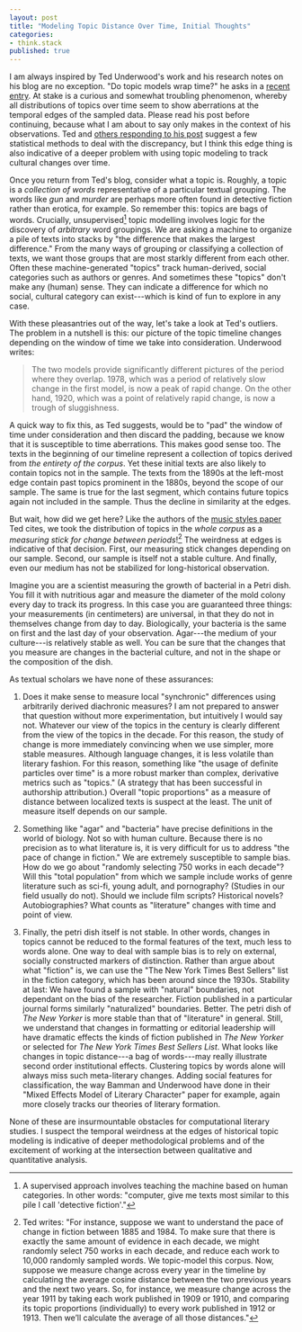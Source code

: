 ```yaml
---
layout: post
title: "Modeling Topic Distance Over Time, Initial Thoughts"
categories:
- think.stack
published: true
---
```


I am always inspired by Ted Underwood's work and his research notes on his
blog are no exception. "Do topic models wrap time?" he asks in a [recent
entry](https://tedunderwood.com/2018/07/26/do-topic-models-warp-time/). At
stake is a curious and somewhat troubling phenomenon, whereby all
distributions of topics over time seem to show aberrations at the temporal
edges of the sampled data. Please read his post before continuing, because
what I am about to say only makes in the context of his observations. Ted and
[others responding to his
post](https://twitter.com/Ted_Underwood/status/1022443291462258689) suggest a
few statistical methods to deal with the discrepancy, but I think this edge
thing is also indicative of a deeper problem with using topic modeling to
track cultural changes over time.

Once you return from Ted's blog, consider what a topic is. Roughly, a topic is
a *collection of words* representative of a particular textual grouping. The
words like *gun* and *murder* are perhaps more often found in detective
fiction rather than erotica, for example. So remember this: topics are bags of
words. Crucially, unsupervised[^1] topic modelling involves logic for the
discovery of *arbitrary* word groupings. We are asking a machine to organize a
pile of texts into stacks by "the difference that makes the largest
difference." From the many ways of grouping or classifying a collection of
texts, we want those groups that are most starkly different from each other.
Often these machine-generated "topics" track human-derived, social categories
such as authors or genres. And sometimes these "topics" don't make any (human)
sense. They can indicate a difference for which no social, cultural category
can exist---which is kind of fun to explore in any case.

With these pleasantries out of the way, let's take a look at Ted's outliers.
The problem in a nutshell is this: our picture of the topic timeline changes
depending on the window of time we take into consideration. Underwood writes:

> The two models provide significantly different pictures of the period where
> they overlap. 1978, which was a period of relatively slow change in the
> first model, is now a peak of rapid change. On the other hand, 1920, which
> was a point of relatively rapid change, is now a trough of sluggishness.

A quick way to fix this, as Ted suggests, would be to "pad" the window of time
under consideration and then discard the padding, because we know that it is
susceptible to time aberrations. This makes good sense too. The texts in the
beginning of our timeline represent a collection of topics derived from *the
entirety of the corpus*. Yet these initial texts are also likely to contain
topics not in the sample. The texts from the 1890s at the left-most edge
contain past topics prominent in the 1880s, beyond the scope of our sample.
The same is true for the last segment, which contains future topics again not
included in the sample. Thus the decline in similarity at the edges.

But wait, how did we get here? Like the authors of the [music styles paper](
http://rsos.royalsocietypublishing.org/content/2/5/150081) Ted cites, we took
the distribution of topics in the *whole corpus* as a *measuring stick for
change between periods*![^2] The weirdness at edges is indicative of that
decision. First, our measuring stick changes depending on our sample. Second,
our sample is itself not a stable culture. And finally, even our medium has
not be stabilized for long-historical observation.

Imagine you are a scientist measuring the growth of bacterial in a Petri dish.
You fill it with nutritious agar and measure the diameter of the mold colony
every day to track its progress. In this case you are guaranteed three things:
your measurements (in centimeters) are universal, in that they do not in
themselves change from day to day. Biologically, your bacteria is the same on
first and the last day of your observation. Agar---the medium of your
culture---is relatively stable as well. You can be sure that the changes that
you measure are changes in the bacterial culture, and not in the shape or the
composition of the dish.

As textual scholars we have none of these assurances:

1. Does it make sense to measure local "synchronic" differences using
   arbitrarily derived diachronic measures? I am not prepared to answer that
question without more experimentation, but intuitively I would say not.
Whatever our view of the topics in the century is clearly different from the
view of the topics in the decade. For this reason, the study of change is more
immediately convincing when we use simpler, more stable measures.  Although
language changes, it is less volatile than literary fashion. For this reason,
something like "the usage of definite particles over time" is a more robust
marker than complex, derivative metrics such as "topics." (A strategy that has
been successful in authorship attribution.)  Overall "topic proportions" as a
measure of distance between localized texts is suspect at the least. The unit
of measure itself depends on our sample.

2. Something like "agar" and "bacteria" have precise definitions in the world
   of biology. Not so with human culture. Because there is no precision as to
what literature is, it is very difficult for us to address "the pace of change
in fiction." We are extremely susceptible to sample bias. How do we go about
"randomly selecting 750 works in each decade"? Will this "total population"
from which we sample include works of genre literature such as sci-fi, young
adult, and pornography? (Studies in our field usually do not). Should we
include film scripts? Historical novels? Autobiographies? What counts as
"literature" changes with time and point of view.

3. Finally, the petri dish itself is not stable. In other words, changes in
   topics cannot be reduced to the formal features of the text, much less to
words alone. One way to deal with sample bias is to rely on external, socially
constructed markers of distinction. Rather than argue about what "fiction" is,
we can use the "The New York Times Best Sellers" list in the fiction category,
which has been around since the 1930s. Stability at last: We have found a
sample with "natural" boundaries, not dependant on the bias of the researcher.
Fiction published in a particular journal forms similarly "naturalized"
boundaries. Better. The petri dish of *The New Yorker* is more stable than
that of "literature" in general.  Still, we understand that changes in
formatting or editorial leadership will have dramatic effects the kinds of
fiction published in *The New Yorker* or selected for *The New York Times Best
Sellers List*.  What looks like changes in topic distance---a bag of
words---may really illustrate second order institutional effects. Clustering
topics by words alone will always miss such meta-literary changes. Adding
social features for classification, the way Bamman and Underwood have done in
their "Mixed Effects Model of Literary Character" paper for example, again
more closely tracks our theories of literary formation.

None of these are insurmountable obstacles for computational literary studies.
I suspect the temporal weirdness at the edges of historical topic modeling is
indicative of deeper methodological problems and of the excitement of working
at the intersection between qualitative and quantitative analysis.

[^2]: Ted writes: "For instance, suppose we want to understand the pace of
change in fiction between 1885 and 1984. To make sure that there is exactly
the same amount of evidence in each decade, we might randomly select 750 works
in each decade, and reduce each work to 10,000 randomly sampled words. We
topic-model this corpus. Now, suppose we measure change across every year in
the timeline by calculating the average cosine distance between the two
previous years and the next two years. So, for instance, we measure change
across the year 1911 by taking each work published in 1909 or 1910, and
comparing its topic proportions (individually) to every work published in 1912
or 1913. Then we’ll calculate the average of all those distances."

[^1]: A supervised approach involves teaching the machine based on human
categories. In other words: "computer, give me texts most similar to this pile
I call 'detective fiction'."
